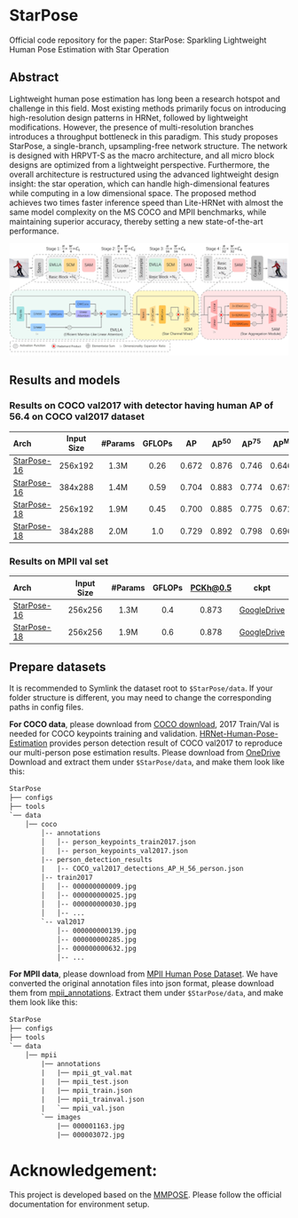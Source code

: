 # StarPose
Official code repository for the paper: StarPose: Sparkling Lightweight Human Pose Estimation with Star Operation


## Abstract

Lightweight human pose estimation has long been a research hotspot and challenge in this field. Most existing methods primarily focus on introducing high-resolution design patterns in HRNet, followed by lightweight modifications. However, the presence of multi-resolution branches introduces a throughput bottleneck in this paradigm. 
This study proposes StarPose, a single-branch, upsampling-free network structure. The network is designed with HRPVT-S as the macro architecture, and all micro block designs are optimized from a lightweight perspective. 
Furthermore, the overall architecture is restructured using the advanced lightweight design insight: the star operation, which can handle high-dimensional features while computing in a low dimensional space. 
The proposed method achieves two times faster inference speed than Lite-HRNet with almost the same model complexity on the MS COCO and MPII benchmarks, while maintaining superior accuracy, thereby setting a new state-of-the-art performance. 

<img src="/resources/starpose.jpg"/>

## Results and models

### Results on COCO val2017 with detector having human AP of 56.4 on COCO val2017 dataset

| Arch  | Input Size | #Params | GFLOPs | AP | AP<sup>50</sup> | AP<sup>75</sup> | AP<sup>M</sup> | AP<sup>L</sup> | AR | ckpt |
| :----------------- | :-----------: | :------: | :-----------: | :------: | :------: | :------:| :------: | :------: | :------: | :------: |
| [StarPose-16](/configs/body_2d_keypoint/simcc/coco/starpose-16_1e-3_260e_256x192_simcc2.py)  | 256x192 | 1.3M | 0.26 |0.672 | 0.876 | 0.746 | 0.646 | 0.725 | 0.729 | [GoogleDrive](https://drive.google.com/file/d/1XrqYIqup82F7QrqxCKnHc3VmA1-J17B9/view?usp=sharing) |
| [StarPose-16](/configs/body_2d_keypoint/simcc/coco/starpose-16_1e-3_100e_384x288_simcc2.py)  | 384x288 | 1.4M | 0.59 | 0.704 | 0.883 | 0.774 | 0.675 | 0.762 | 0.756 | [GoogleDrive](https://drive.google.com/file/d/1ilalZl7yoo_UaUXXhB1gLO6KXmF18U6Y/view?usp=sharing) |
| [StarPose-18](/configs/body_2d_keypoint/simcc/coco/starpose-18_1e-3_260e_256x192_simcc2.py)  | 256x192 | 1.9M | 0.45 | 0.700 | 0.885 | 0.775 | 0.672 | 0.756 | 0.756 | [GoogleDrive](https://drive.google.com/file/d/1qiJ-cF50wUHYCg-VTnrmAOua8D7bNMQr/view?usp=sharing) |
| [StarPose-18](/configs/body_2d_keypoint/simcc/coco/starpose-18_1e-3_100e_384x288_simcc2.py)  | 384x288 | 2.0M | 1.0 | 0.729 | 0.892 | 0.798 | 0.696 | 0.791 | 0.780 | [GoogleDrive](https://drive.google.com/file/d/169QRBW-tqHbwMZZ2jlh5uFJ-do6UEbqO/view?usp=sharing) |

### Results on MPII val set

| Arch  | Input Size | #Params | GFLOPs | PCKh@0.5 | ckpt |
| :--- | :--------: | :------: | :--------: | :------: | :------: |
| [StarPose-16](/configs/body_2d_keypoint/simcc/mpii/starpose-16_2e-3_300e_mpii_256x256_simcc2.py) | 256x256 | 1.3M | 0.4 | 0.873 | [GoogleDrive](https://drive.google.com/file/d/1h5_D9nX4Pk4uOdvXtJA2lDi5rTE1sPSm/view?usp=sharing) |
| [StarPose-18](/configs/body_2d_keypoint/simcc/mpii/starpose-18_2e-3_300e_mpii_256x256_simcc2.py) | 256x256 | 1.9M | 0.6 | 0.878 | [GoogleDrive](https://drive.google.com/file/d/1Q0BZJnFR23LyurASwkC5aGwKa2_bWwuJ/view?usp=sharing) |
## Prepare datasets

It is recommended to Symlink the dataset root to `$StarPose/data`.
If your folder structure is different, you may need to change the corresponding paths in config files.

**For COCO data**, please download from [COCO download](http://cocodataset.org/#download), 2017 Train/Val is needed for COCO keypoints training and validation. [HRNet-Human-Pose-Estimation](https://github.com/HRNet/HRNet-Human-Pose-Estimation) provides person detection result of COCO val2017 to reproduce our multi-person pose estimation results. Please download from [OneDrive](https://1drv.ms/f/s!AhIXJn_J-blWzzDXoz5BeFl8sWM-)
Download and extract them under `$StarPose/data`, and make them look like this:

```
StarPose
├── configs
├── tools
`── data
    │── coco
        │-- annotations
        │   │-- person_keypoints_train2017.json
        │   |-- person_keypoints_val2017.json
        |-- person_detection_results
        |   |-- COCO_val2017_detections_AP_H_56_person.json
        │-- train2017
        │   │-- 000000000009.jpg
        │   │-- 000000000025.jpg
        │   │-- 000000000030.jpg
        │   │-- ...
        `-- val2017
            │-- 000000000139.jpg
            │-- 000000000285.jpg
            │-- 000000000632.jpg
            │-- ...

```

**For MPII data**, please download from [MPII Human Pose Dataset](http://human-pose.mpi-inf.mpg.de/).
We have converted the original annotation files into json format, please download them from [mpii_annotations](https://openmmlab.oss-cn-hangzhou.aliyuncs.com/mmpose/datasets/mpii_annotations.tar).
Extract them under `$StarPose/data`, and make them look like this:

```
StarPose
├── configs
├── tools
`── data
    │── mpii
        |── annotations
        |   |── mpii_gt_val.mat
        |   |── mpii_test.json
        |   |── mpii_train.json
        |   |── mpii_trainval.json
        |   `── mpii_val.json
        `── images
            |── 000001163.jpg
            |── 000003072.jpg

```


# Acknowledgement:
This project is developed based on the [MMPOSE](https://github.com/open-mmlab/mmpose). Please follow the official documentation for environment setup.


